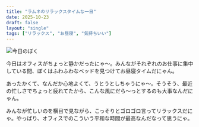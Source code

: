```yaml
---
title: "ラムネのリラックスタイムな一日"
date: 2025-10-23
draft: false
layout: "single"
tags: ["リラックス", "お昼寝", "気持ちいい"]
---
```


![今日のぼく](/images/cat-2025-10-23T12-56-34.jpg)

今日はオフィスがちょっと静かだったにゃ〜。みんながそれぞれのお仕事に集中している間、ぼくはふわふわなベッドを見つけてお昼寝タイムだにゃん。

あったかくて、なんだか心地よくて、うとうとしちゃうにゃ〜。そうそう、最近の忙しさでちょっと疲れてたから、こんな風にだら〜っとするのも大事なんだにゃん。

みんなが忙しいのを横目で見ながら、こっそりとゴロゴロ言ってリラックスだにゃ。やっぱり、オフィスでのこういう平和な時間が最高なんだなって思うにゃ。